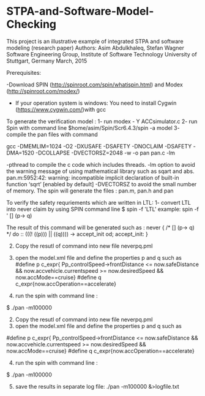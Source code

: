 # STPA-and-Software-Model-Checking
This project is an illustrative example of integrated STPA and software modeling (research paper)
Authors: Asim Abdulkhaleq, Stefan Wagner
Software Engineering Group, Institute of Software Technology
University of Stuttgart, Germany 
March, 2015

Prerequisites:

-Download SPIN (http://spinroot.com/spin/whatispin.html) and Modex (http://spinroot.com/modex/) 
- If your operation system is windows: You need to install Cygwin (https://www.cygwin.com/)with gcc

To generate the verification model :
1- run modex - Y ACCsimulator.c 
2- run Spin with command line
 $home/asim/Spin/Scr6.4.3/spin -a model
3- compile the pan files with command 

 gcc -DMEMLIM=1024 -O2 -DXUSAFE -DSAFETY -DNOCLAIM -DSAFETY   -DMA=1520  -DCOLLAPSE  -DVECTORSZ=2048 -w -o pan pan.c -lm
 
-pthread to compile the c code which includes threads.
-lm option to avoid the warning message of using mathematical library such as sqart and abs.
  pan.m:5952:42: warning: incompatible implicit declaration of built-in function ‘sqrt’ [enabled by default]
-DVECTORSZ to avoid the small number of memory. 
The spin will generate the files : pan.m, pan.h and pan


To verify the safety requriements which are written in LTL: 
1- convert LTL into never claim by using SPIN command line 
$ spin -f 'LTL'
 example: spin -f ' [] (p-> q)
 
 The result of this command will be generated such as :
 never  {    /* [] (p-> q) */
	do
	:: (((! ((p))) || ((q)))) -> accept_init
	od;
accept_init:
}
 
 2. Copy the resutl of command into new file neverpq.pml
 3. open the model.xml file and define the properties p and q such as
  #define p c_expr{ Pp_controlSpeed->frontDistance <= now.safeDistance && now.accvehicle.currentspeed >= now.desiredSpeed &&                        now.accMode==cruise}
  #define q c_expr{now.accOperation==accelerate}
 
 4. run the spin with command line : 
 
$ ./pan -m100000  
 
 2. Copy the resutl of command into new file neverpq.pml
 3. open the model.xml file and define the properties p and q such as
 
  #define p c_expr{ Pp_controlSpeed->frontDistance <= now.safeDistance && now.accvehicle.currentspeed >= now.desiredSpeed &&                        now.accMode==cruise}
  #define q c_expr{now.accOperation==accelerate}
 
 4. run the spin with command line : 
 
$ ./pan -m100000  

5. save the results in separate log file: ./pan -m100000 &>logfile.txt
 

 
